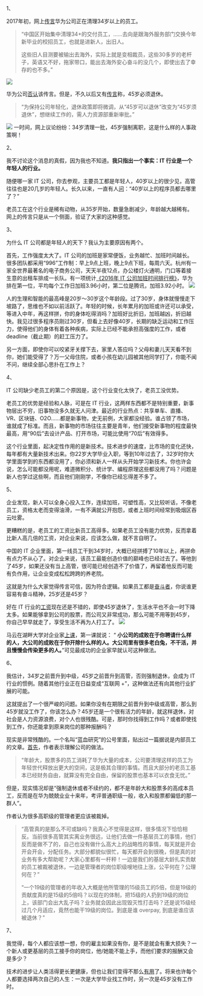 1、

2017年初，网上[传言](http://finance.sina.com.cn/chanjing/cyxw/2017-03-16/doc-ifycnikk0820270.shtml)华为公司正在清理34岁以上的员工。

>“中国区开始集中清理34+的交付员工，……去向是跟海外服务部门交换今年新毕业的校招员工，也就是进新人，出旧人。
>
>这些旧人目测要被输出去海外，实际上就是变相裁员，这些30多岁的老杆子，英语又不好，拖家带口，能出去海外安心奋斗的没几个，即使出去了幸存的也不多。”

![](../images/bg2017061901.png)

华为公司[否认](http://tech.sina.com.cn/t/2017-02-14/doc-ifyameqr7511803.shtml)该传言。但是，不久以后又有[传言](http://people.pedaily.cn/201611/20161121405632.shtml)称，45岁必须退休。

>“为保持公司年轻化，退休政策即将微调，从“45岁可以退休”改变为“45岁须退休”，想继续工作的，需人力资源部重新审批。”

![](../images/bg2017061904.jpg)
一时间，网上议论纷纷：34岁清理一批，45岁强制离职，这是什么样的人事政策啊！

2、

我不讨论这个消息的真假，因为我也不知道。**我只指出一个事实：IT 行业是一个年轻人的行业。**

随便哪一家 IT 公司，你去参观，主要员工都是年轻人，40岁以上的很少见，高管往往也是20几岁的年轻人。长久以来，一直有人[问](https://www.baidu.com/s?wd=40%E5%B2%81%E4%BB%A5%E4%B8%8A%E7%9A%84%E7%A8%8B%E5%BA%8F%E5%91%98%E9%83%BD%E5%8E%BB%E5%93%AA%E9%87%8C%E4%BA%86%3F&rsv_spt=1&rsv_iqid=0xa3920a67000003df&issp=1&f=8&rsv_bp=0&rsv_idx=2&ie=utf-8&tn=baiduhome_pg&rsv_enter=1&rsv_n=2&rsv_sug3=1)：“40岁以上的程序员都去哪里了？”

老员工在这个行业是稀有动物，从35岁开始，数量急剧减少，年龄越大越稀有。网上的传言只是从一个侧面，验证了大家的这种感觉。

3、

为什么 IT 公司都是年轻人的天下？我认为主要原因有两个。

首先，工作强度太大了。IT 公司的加班是家常便饭，业务越忙、加班时间越长。很多团队都采用“996”工作制：早上9点上班，晚上9点下班，每周六天。杭州有一家全世界最著名的电子商务公司，天天半夜12点，办公楼灯火通明，门口等着接生意的出租车排成一长队。有一项统计[《2016年 IT 公司加班时间排行榜》](https://www.ithome.com/html/it/287990.htm)，华为排在第一位，平均每个工作日加班3.96小时，第二位是腾讯，加班3.92小时。
![](../images/bg2017061902.jpg)

人的生理和智能的最高峰是20岁～30岁这个年龄段。过了30岁，身体就慢慢走下坡路了，思维也不如以前活跃了。年轻的时候，长年累月的加班或许还可以承受，等进入中年，再这样拼，你的身体吃得消吗？加班好比折旧，加班越凶，折旧越快。我见过很多程序员刚过30岁，但看上去好像40岁，长期的缺乏运动和工作压力，使得他们的身体有着各种疾病，实际上已经不能承担高强度的工作，或者 deadline（截止期）的赶工压力了。

另一方面，即使你可以咬紧牙关撑下去，家里人答应吗？父母和妻儿天天看不到你，她们能受得了？万一父母住院，或者小孩在幼儿园被其他同学打了，你能不闻不问，继续全部心思扑在工作上？

4、

IT 公司缺少老员工的第二个原因是，这个行业变化太快了，老员工没优势。

老员工的优势是经验和人脉，可是在 IT 行业，这两样东西都不是特别重要，新事物层出不穷，旧事物没多久就无人问津。最近的行业热点：共享单车、直播、VR、区块链、O2O……都是新事物，史无前例，大家都没经验。谁占领了市场，谁就成了标准。而且，新事物的市场往往主要是青年，他们接受新事物的程度最快最高，用“90后”去设计产品、打开市场，可能比使用“70后”有效得多。

这个行业里面，起决定性作用的是新技术。技术进步的速度，比市场的变化还快，每年都有大量新技术出来。你22岁大学毕业入职，等到10年过去了，32岁时你大学里面学到的东西都没用了，你必须和新人一样从头开始学习新技术。你也许会说，怎么可能都没用呢，难道微积分、统计学、编程原理这些都没用了吗？问题是新人也学过这些啊，而且他们刚刚学，不像你已经忘得差不多了。

5、

企业发现，新人可以全身心投入工作，连续加班，可塑性高，又比较听话，不像老员工，资格太老而变得油滑，一有不满就公开抱怨，或者上班时间经常到吸烟区吞云吐雾。

更糟糕的是，老员工的工资比新员工高得多。如果老员工没有能力优势，反而拿着比新人高几倍的工资，对企业来说，应该怎么做，就不言自明了。

中国的 IT 企业里面，第一线员工干到34岁时，大概已经拼搏了10年以上，再拼命有点力不从心了。对企业来说，该员工最能创造价值的巅峰也已经过去了。等他到了45岁，如果还没有当上高管，很可能已经创造不了价值了，再留着他反而可能有负作用，让企业变成松松跨跨的养老院。

这就是为什么大家觉得传言可信，因为符合逻辑。如果员工都是[奋斗者](https://baike.baidu.com/item/%E5%A5%8B%E6%96%97%E8%80%85%E5%8D%8F%E8%AE%AE)，你说谁更容易有奋斗精神，25岁还是45岁？

好在 IT 行业的[工资](http://cj.sina.com.cn/article/detail/2381596945/205351)现在还是不错的，即使45岁退休了，生活水平也不会一时下降太多。如果能够拿到公司的股票，而公司又非常成功，那么可能不用等到45岁，你自己早早就走了，享受生活不再为人打工了。
![](../images/bg2017061903.jpg)

马云在湖畔大学对企业家[上课](https://tech.sina.cn/i/gn/2017-03-27/detail-ifycstww1349717.d.html)，第一课就说： “ **小公司的成败在于你聘请什么样的人，大公司的成败在于你开除什么样的人。大公司里有很多老白兔，不干活，并且慢慢会传染更多的人。**”可见最成功的企业家早就认可这种做法。

6、

我估计，34岁之前晋升到中级，45岁之前晋升到高管，否则强制退休，会成为 IT 行业的惯例。随着其他行业正在日益变成“互联网 +”，这种做法还有向其他行业扩展的可能。

这就提出了一个很严峻的问题。如果你没有在期限之前晋升到中级或高管，那么到45岁就没工作了，你该怎么办？45岁还是一个很有活力的年龄，就这样退休，对社会是人力资源浪费，对个人也很残酷。可是，那时你找得到工作吗？或者即使找到工作，你还能拿到原来岗位的那种报酬吗？

现实是非常残酷的。一个名叫“蓝血研究”的公号里面，贴出过一篇据说是内部员工的文章。[首先](http://view.inews.qq.com/a/20170222A00W2R00)，作者表示理解公司的做法。

>“年龄大，股票多的员工消耗了华为大量的成本，公司要清理这样的员工为年轻世代释放出更大的空间，这是极其合理的事情。而且大部分的老员工基本已经财务自由，就算没有完全自由，保留的股票也基本可以衣食无忧。”

但是，现实情况却是“强制退休或者不续约的，都不是年龄大和股票多的高成本员工，反而是在华为兢兢业业十来年，考评普通职级一般，收入和股票都偏低的那一群人”。

作者认为很多高职级的管理者更应该被裁掉。

>“高管真的是那么不可或缺吗？我真心不觉得是这样，很多情况下恰恰相反。当前很多高管其实离业务很远，让他们去做一件基层员工的事情，他们反而是做不了的，自己也没有做什么高大上的战略性的事情，每天就是开会开会开会，分配任务。大部分都貌似很忙，每天都开会到很晚，但是真的对业务有多大帮助呢？大家心里都有一杆秤！一边是我们的基层大龄扎实贡献的员工被裁被退休，一边是管理者的岗位职级嗖地往上涨，公平何在？公理何在？”
>
>“一个19级的管理者的年收入大概是他所管理的15级员工的5倍，但是19级的贡献度真的是15级的5倍吗？以现在的体制，把15级的人扔到19级的岗位上，该部门会出大乱子吗？业务就会因此出现毁灭性打击吗？还是说15级经过几个月适应，竟然也能干19级的岗位。到底是谁 overpay, 到底是谁应该被退休？”

7、

我觉得，每个人都应该想一想，你的雇主如果没有你，是不是就会有重大损失？一个新人或更基层的员工接手你的岗位，他/她能不能上手，而他们要求的报酬又会是多少？

技术的进步让人类活得更长更健康，但也让我们变得不那么[有用](http://www.ruanyifeng.com/survivor/collapse/useless-people.html)了。将来也许每个人都要选择两次自己的人生：一次是大学毕业找工作时，另一次是45岁没有工作时。